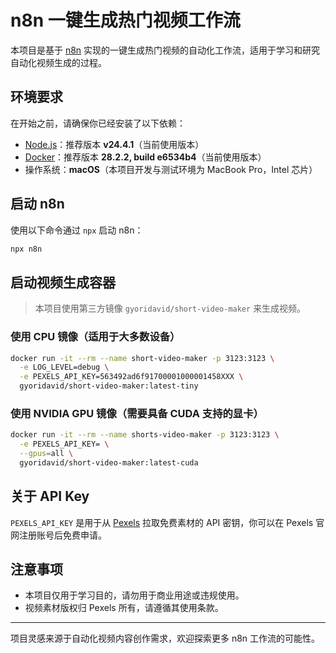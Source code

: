 # n8n 一键生成热门视频工作流

本项目是基于 [n8n](https://n8n.io) 实现的一键生成热门视频的自动化工作流，适用于学习和研究自动化视频生成的过程。

## 环境要求

在开始之前，请确保你已经安装了以下依赖：

- [Node.js](https://nodejs.org/)：推荐版本 **v24.4.1**（当前使用版本）
- [Docker](https://www.docker.com/)：推荐版本 **28.2.2, build e6534b4**（当前使用版本）
- 操作系统：**macOS**（本项目开发与测试环境为 MacBook Pro，Intel 芯片）

## 启动 n8n

使用以下命令通过 `npx` 启动 n8n：

```bash
npx n8n
```

## 启动视频生成容器

> 本项目使用第三方镜像 `gyoridavid/short-video-maker` 来生成视频。

### 使用 CPU 镜像（适用于大多数设备）

```bash
docker run -it --rm --name short-video-maker -p 3123:3123 \
  -e LOG_LEVEL=debug \
  -e PEXELS_API_KEY=563492ad6f91700001000001458XXX \
  gyoridavid/short-video-maker:latest-tiny
```

### 使用 NVIDIA GPU 镜像（需要具备 CUDA 支持的显卡）

```bash
docker run -it --rm --name shorts-video-maker -p 3123:3123 \
  -e PEXELS_API_KEY= \
  --gpus=all \
  gyoridavid/short-video-maker:latest-cuda
```

## 关于 API Key

`PEXELS_API_KEY` 是用于从 [Pexels](https://www.pexels.com/api/) 拉取免费素材的 API 密钥，你可以在 Pexels 官网注册账号后免费申请。

## 注意事项

- 本项目仅用于学习目的，请勿用于商业用途或违规使用。
- 视频素材版权归 Pexels 所有，请遵循其使用条款。

---
项目灵感来源于自动化视频内容创作需求，欢迎探索更多 n8n 工作流的可能性。
